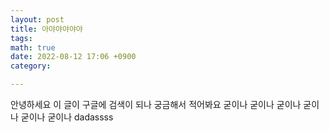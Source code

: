 ```yaml
---
layout: post
title: 아야야야야야
tags: 
math: true
date: 2022-08-12 17:06 +0900
category:

---
```


안녕하세요 이 글이 구글에 검색이 되나 궁금해서 적어봐요
굳이나 굳이나 굳이나 굳이나 굳이나 굳이나 dadassss